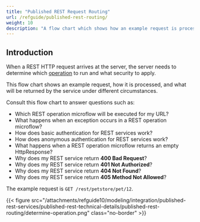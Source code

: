```yaml
---
title: "Published REST Request Routing"
url: /refguide/published-rest-routing/
weight: 10
description: "A flow chart which shows how an example request is processed, what security is applied, and what is returned by the service."
---
```


## Introduction

When a REST HTTP request arrives at the server, the server needs to determine which [operation](/refguide/published-rest-operation/) to run and what security to apply.

This flow chart shows an example request, how it is processed, and what will be returned by the service under different circumstances.

Consult this flow chart to answer questions such as:

* Which REST operation microflow will be executed for my URL?
* What happens when an exception occurs in a REST operation microflow?
* How does basic authentication for REST services work?
* How does anonymous authentication for REST services work?
* What happens when a REST operation microflow returns an empty HttpResponse?
* Why does my REST service return **400 Bad Request**?
* Why does my REST service return **401 Not Authorized**?
* Why does my REST service return **404 Not Found**?
* Why does my REST service return **405 Method Not Allowed**?

The example request is `GET /rest/petstore/pet/12`.

{{< figure src="/attachments/refguide10/modeling/integration/published-rest-services/published-rest-technical-details/published-rest-routing/determine-operation.png" class="no-border" >}}
